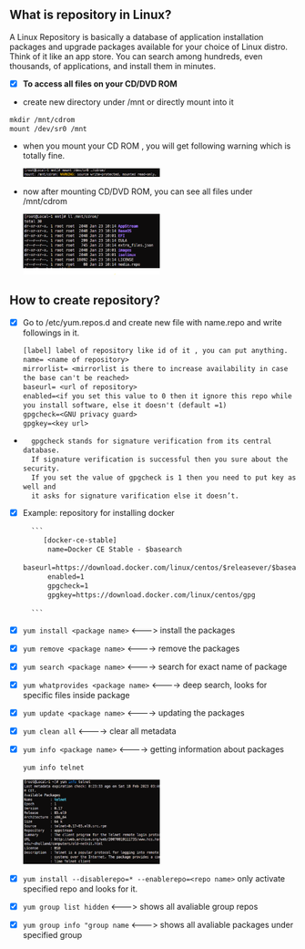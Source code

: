 ## What is repository in Linux?
A Linux Repository is basically a database of application installation packages and upgrade packages available for your choice of Linux distro. Think of it like an app store. You can search among hundreds, even thousands, of applications, and install them in minutes.

- [x]  **To access all files on your CD/DVD ROM**
- create new directory under /mnt or directly mount into it

```
mkdir /mnt/cdrom
mount /dev/sr0 /mnt
```
- when you mount your CD ROM , you will get following warning which is totally fine.

    <img src="images/Screenshot 2023-02-18 154239.png" width=50% height=50%>

- now after mounting CD/DVD ROM, you can see all files under /mnt/cdrom

    <img src="images/Screenshot 2023-02-18 153859.png" width=50% height=50%>
 
## How to create repository?

- [x] Go to /etc/yum.repos.d and create new file with name.repo and write followings in it.


    ```
    [label] label of repository like id of it , you can put anything.
    name= <name of repository>
    mirrorlist= <mirrorlist is there to increase availability in case the base can't be reached>
    baseurl= <url of repository>
    enabled=<if you set this value to 0 then it ignore this repo while you install software, else it doesn't (default =1)
    gpgcheck=<GNU privacy guard>
    gpgkey=<key url>

    ```
+
        gpgcheck stands for signature verification from its central database. 
        If signature verification is successful then you sure about the security. 
        If you set the value of gpgcheck is 1 then you need to put key as well and 
        it asks for signature varification else it doesn’t.

- [x] Example: repository for installing docker

        ```
		   [docker-ce-stable]
			name=Docker CE Stable - $basearch
			baseurl=https://download.docker.com/linux/centos/$releasever/$basearch/stable
			enabled=1
			gpgcheck=1
			gpgkey=https://download.docker.com/linux/centos/gpg

        ```
- [x] `yum install <package name>` <---> install the packages
- [x] `yum remove <package name>` <----> remove the packages
- [x] `yum search <package name>` <----> search for exact name of package
- [x] `yum whatprovides <package name>` <----> deep search, looks for specific files inside package
- [x] `yum update <package name>` <----> updating the packages
- [x] `yum clean all` <---->  clear all metadata
- [x] `yum info <package name>` <---->  getting information about packages

    ```
    yum info telnet
    ```

    <img src="images/Screenshot 2023-02-18 160501.png" width=50% height=50%>

- [x] `yum install --disablerepo=* --enablerepo=<repo name>` only activate specified repo and looks for it.
- [x] `yum group list hidden` <---> shows all avaliable group repos
- [x] `yum group info "group name` <---> shows all avaliable packages under specified group
